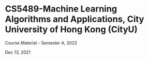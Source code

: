 # CS5489-Machine Learning Algorithms and Applications, City University of Hong Kong (CityU)

Course Material - Semester A, 2022

Dec 13, 2021
